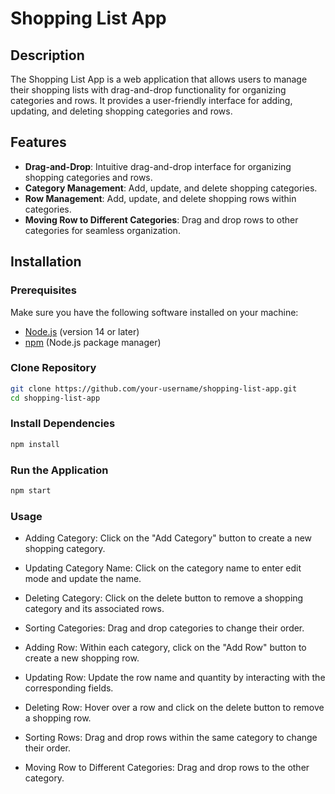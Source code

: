 # Shopping List App

## Description

The Shopping List App is a web application that allows users to manage their shopping lists with drag-and-drop functionality for organizing categories and rows. It provides a user-friendly interface for adding, updating, and deleting shopping categories and rows.

## Features

- **Drag-and-Drop**: Intuitive drag-and-drop interface for organizing shopping categories and rows.
- **Category Management**: Add, update, and delete shopping categories.
- **Row Management**: Add, update, and delete shopping rows within categories.
- **Moving Row to Different Categories**: Drag and drop rows to other categories for seamless organization.

## Installation

### Prerequisites

Make sure you have the following software installed on your machine:

- [Node.js](https://nodejs.org/) (version 14 or later)
- [npm](https://www.npmjs.com/) (Node.js package manager)

### Clone Repository

```bash
git clone https://github.com/your-username/shopping-list-app.git
cd shopping-list-app
```

### Install Dependencies

```bash
npm install
```

### Run the Application

```bash
npm start
```

### Usage

- Adding Category: Click on the "Add Category" button to create a new shopping category.
- Updating Category Name: Click on the category name to enter edit mode and update the name.
- Deleting Category: Click on the delete button to remove a shopping category and its associated rows.
- Sorting Categories: Drag and drop categories to change their order.

- Adding Row: Within each category, click on the "Add Row" button to create a new shopping row.
- Updating Row: Update the row name and quantity by interacting with the corresponding fields.
- Deleting Row: Hover over a row and click on the delete button to remove a shopping row.
- Sorting Rows: Drag and drop rows within the same category to change their order.
- Moving Row to Different Categories: Drag and drop rows to the other category.
